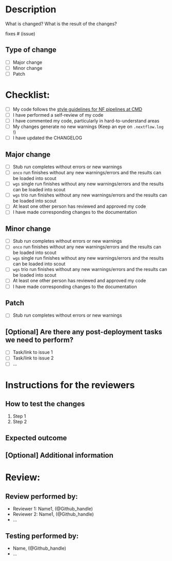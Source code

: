 <!--
# clinical-genomics-lund/nextflow_wgs pull request

Thanks for contributing to the CMD nextflow_wgs pipeline!
-->
# Description

<!--
Add a description of changes below and a description of the expected outcome.
-->

What is changed? What is the result of the changes?

<!--
    Are there any issue or issues that are linked to this PR? 
    Use Github's syntax for closing keywords: `closes #1` or `fixes #1`
-->

fixes # (issue)

## Type of change

<!--
    Major change counts as a change that breaks backward compatibility
    Minor change is a substantial change that requires testing before deployment
    Patch is a minor change like a bug fix, code comment/style fix, etc.
    
    Choose one and delete the remaining fields.
-->

- [ ] Major change 
- [ ] Minor change
- [ ] Patch

# Checklist:

<!--
    The checklist below applies to all types of changes. 
    
    Do not hesitate to add your own items to the checklist if applicable.
-->

- [ ] My code follows the [style guidelines for NF pipelines at CMD](http://mtlucmds1.lund.skane.se/wiki/doku.php?id=nextflow&s[]=nextflow#code_style_at_cmd)
- [ ] I have performed a self-review of my code
- [ ] I have commented my code, particularly in hard-to-understand areas
- [ ] My changes generate no new warnings (Keep an eye on `.nextflow.log` !)
- [ ] I have updated the CHANGELOG

<!--
    Select a checklist below  based on selection under # Type of change
    and delete the sections that do not apply to this PR:
-->

## Major change

- [ ] Stub run completes without errors or new warnings
- [ ] `onco` run finishes without any new warnings/errors and the results can 
       be loaded into scout
- [ ] `wgs` single run finishes without any new warnings/errors and the results 
       can be loaded into scout
- [ ] `wgs` trio run finishes without any new warnings/errors and the results 
       can be loaded into scout
- [ ] At least one other person has reviewed and approved my code
- [ ] I have made corresponding changes to the documentation

## Minor change

- [ ] Stub run completes without errors or new warnings
- [ ] `onco` run finishes without any new warnings/errors and the results can 
       be loaded into scout
- [ ] `wgs` single run finishes without any new warnings/errors and the results 
      can be loaded into scout
- [ ] `wgs` trio run finishes without any new warnings/errors and the results 
       can be loaded into scout
- [ ] At least one other person has reviewed and approved my code
- [ ] I have made corresponding changes to the documentation

## Patch

- [ ] Stub run completes without errors or new warnings

## [Optional] Are there any post-deployment tasks we need to perform?
 
<!--
    Some examples of post-deployment tasks are pipeline validation for a major 
    change  update or an update to CDM to accomodate new QC data.
-->

 - [ ] Task/link to issue 1
 - [ ] Task/link to issue 2
 - [ ] ...
 
# Instructions for the reviewers

<!--
    Use this section to guide the reviewer in how to 
    test your proposed 
-->

## How to test the changes

<!--
    Provide clear and concise steps for reviewers to test your changes. 
    Include any specific commands, inputs, or conditions they should be aware 
    of.
-->

1. Step 1
2. Step 2

## Expected outcome

<!--
    Describe what the expected outcome should be after your changes are 
    implemented. This helps reviewers understand the goal and verify if 
    everything is working as intended.
-->

## [Optional] Additional information

<!--
    If there's any extra information, context,  or considerations that would be
    helpful for reviewers, feel free to include them here.
-->

# Review:

<!--
    Use this section to document who has performed the reviews and run the 
    tests. 
-->

## Review performed by:

- Reviewer 1: Name1, (\@Github\_handle)  
- Reviewer 2: Name1,  (\@Github\_handle)
- ...
    
## Testing performed by:

- Name, (\@Github\_handle)
- ...

